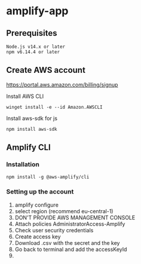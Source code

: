 # amplify-app

## Prerequisites
    Node.js v14.x or later
    npm v6.14.4 or later

## Create AWS account
https://portal.aws.amazon.com/billing/signup

Install AWS CLI

    winget install -e --id Amazon.AWSCLI

Install aws-sdk for js

    npm install aws-sdk

## Amplify CLI

### Installation  
    npm install -g @aws-amplify/cli

### Setting up the account
    
1. amplify configure
2. select region (recommend eu-central-1)
3. DON'T PROVIDE AWS MANAGEMENT CONSOLE
4. Attach policies AdministratorAccess-Amplify
5. Check user security credentials
6. Create access key
7. Download .csv with the secret and the key
8. Go back to terminal and add the accessKeyId
9. 

